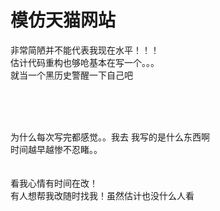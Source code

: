 # 模仿天猫网站

非常简陋并不能代表我现在水平！！！<br/>
估计代码重构也够呛基本在写一个。。。 <br/>
就当一个黑历史警醒一下自己吧 <br/>

<br/>
<br/>
<br/>

为什么每次写完都感觉。。我去 我写的是什么东西啊 <br/>
时间越早越惨不忍睹。。<br/>
<br/>
<br/>
看我心情有时间在改！
<br/>
有人想帮我改随时找我！虽然估计也没什么人看
